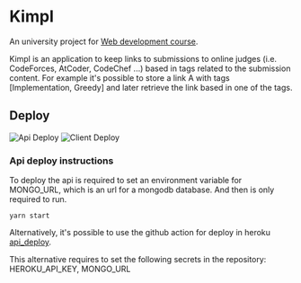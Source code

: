 # Kimpl

An university project for [Web development course](https://github.com/matheusgr/devweb).

Kimpl is an application to keep links to submissions to online judges (i.e. CodeForces, AtCoder, CodeChef ...) based in tags related to the submission content. For example it's possible to store a link A with tags [Implementation, Greedy] and later retrieve the link based in one of the tags.

## Deploy
![Api Deploy](https://github.com/fmota0/kimpl/workflows/Api%20Deploy/badge.svg)
![Client Deploy](https://github.com/fmota0/kimpl/workflows/Client%20Deploy/badge.svg)

### Api deploy instructions

To deploy the api is required to set an environment variable for MONGO_URL, which is an url for a mongodb database. And then is only required to run.

`yarn start`

Alternatively, it's possible to use the github action for deploy in heroku [api_deploy](.github/workflows/api_deploy.yml).

This alternative requires to set the following secrets in the repository: HEROKU_API_KEY, MONGO_URL
